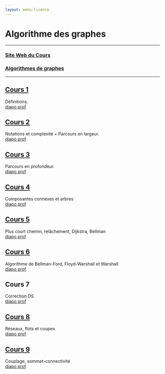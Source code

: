 ```yaml
---
layout: menu-licence
---
```


# Algorithme des graphes

---

### [Site Web du Cours](https://dept-info.labri.fr/~baudon/Licence/Algo2/Cours/Algorithmique%20de%20graphes.html)

### [Algorithmes de graphes](https://dept-info.labri.fr/~baudon/Licence/Algo2/Cours/AlgosGraphes.pdf)

<!-- https://www.latex4technics.com/?note=299c -->

---

## [Cours 1](cours-1)
Définitions.  
[diapo prof](https://dept-info.labri.fr/~baudon/Licence/Algo2/Cours/Cours/AG1.pdf)

## [Cours 2](cours-2)
Notations et complexité + Parcours en largeur.  
[diapo prof](https://dept-info.labri.fr/~baudon/Licence/Algo2/Cours/Cours/AG2.pdf)

## [Cours 3](cours-3)
Parcours en profondeur.  
[diapo prof](https://dept-info.labri.fr/~baudon/Licence/Algo2/Cours/Cours/AG3.pdf)

## [Cours 4](cours-4)
Composantes connexes et arbres  
[diapo prof](https://dept-info.labri.fr/~baudon/Licence/Algo2/Cours/Cours/AG4.pdf)

## [Cours 5](cours-5)
Plus court chemin, relâchement, Dijkstra, Bellman  
[diapo prof](https://dept-info.labri.fr/~baudon/Licence/Algo2/Cours/Cours/AG5.pdf)

## [Cours 6](cours-6)
Algorithme de Bellman-Ford, Floyd-Warshall et Warshall  
[diapo prof](https://dept-info.labri.fr/~baudon/Licence/Algo2/Cours/Cours/AG6.pdf)

## Cours 7
Correction DS  
[diapo prof](https://dept-info.labri.fr/~baudon/Licence/Algo2/Cours/Cours/AG7.pdf)

## [Cours 8](cours-8)
Réseaux, flots et coupes  
[diapo prof](https://dept-info.labri.fr/~baudon/Licence/Algo2/Cours/Cours/AG8.pdf)

## [Cours 9](cours-9)
Couplage, sommet-connectivité  
[diapo prof](https://dept-info.labri.fr/~baudon/Licence/Algo2/Cours/Cours/AG9.pdf)
